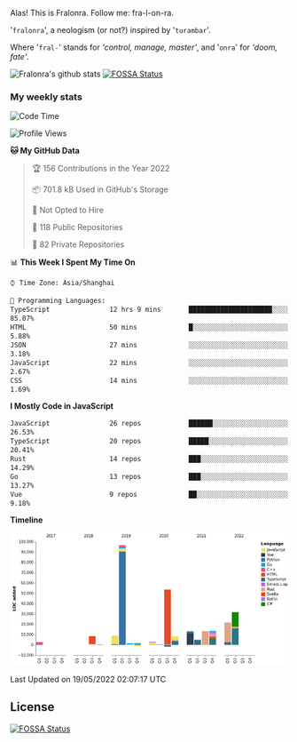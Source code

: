 Alas! This is Fralonra. Follow me: fra-l-on-ra.

'`fralonra`', a neologism (or not?) inspired by '`turambar`'.

Where '`fral-`' stands for *'control, manage, master'*, and '`onra`' for *'doom, fate'*.

![Fralonra's github stats](https://github-readme-stats.vercel.app/api?username=fralonra)
[![FOSSA Status](https://app.fossa.com/api/projects/git%2Bgithub.com%2Ffralonra%2Ffralonra.svg?type=shield)](https://app.fossa.com/projects/git%2Bgithub.com%2Ffralonra%2Ffralonra?ref=badge_shield)

### My weekly stats

<!--START_SECTION:waka-->
![Code Time](http://img.shields.io/badge/Code%20Time-0%20secs-blue)

![Profile Views](http://img.shields.io/badge/Profile%20Views-30-blue)

**🐱 My GitHub Data** 

> 🏆 156 Contributions in the Year 2022
 > 
> 📦 701.8 kB Used in GitHub's Storage 
 > 
> 🚫 Not Opted to Hire
 > 
> 📜 118 Public Repositories 
 > 
> 🔑 82 Private Repositories  
 > 
📊 **This Week I Spent My Time On** 

```text
⌚︎ Time Zone: Asia/Shanghai

💬 Programming Languages: 
TypeScript               12 hrs 9 mins       █████████████████████░░░░   85.07% 
HTML                     50 mins             █░░░░░░░░░░░░░░░░░░░░░░░░   5.88% 
JSON                     27 mins             ░░░░░░░░░░░░░░░░░░░░░░░░░   3.18% 
JavaScript               22 mins             ░░░░░░░░░░░░░░░░░░░░░░░░░   2.67% 
CSS                      14 mins             ░░░░░░░░░░░░░░░░░░░░░░░░░   1.69%

```

**I Mostly Code in JavaScript** 

```text
JavaScript               26 repos            ██████░░░░░░░░░░░░░░░░░░░   26.53% 
TypeScript               20 repos            █████░░░░░░░░░░░░░░░░░░░░   20.41% 
Rust                     14 repos            ███░░░░░░░░░░░░░░░░░░░░░░   14.29% 
Go                       13 repos            ███░░░░░░░░░░░░░░░░░░░░░░   13.27% 
Vue                      9 repos             ██░░░░░░░░░░░░░░░░░░░░░░░   9.18%

```


**Timeline**

![Chart not found](https://raw.githubusercontent.com/fralonra/fralonra/master/charts/bar_graph.png) 


 Last Updated on 19/05/2022 02:07:17 UTC
<!--END_SECTION:waka-->

## License
[![FOSSA Status](https://app.fossa.com/api/projects/git%2Bgithub.com%2Ffralonra%2Ffralonra.svg?type=large)](https://app.fossa.com/projects/git%2Bgithub.com%2Ffralonra%2Ffralonra?ref=badge_large)